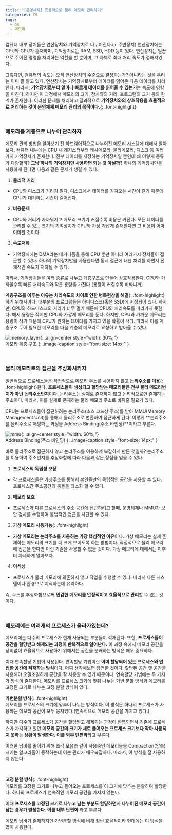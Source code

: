 ```yaml
---
title: "[운영체제] 효율적으로 물리 메모리 관리하기"
categories: CS
tags:
  - OS
  - 메모리
---  
```


컴퓨터 내부 장치들은 연산장치와 기억장치로 나누어진다.(+ 주변장치) 연산장치에는 CPU와 GPU가 존재하며, 기억장치로는 RAM, SSD, HDD 등이 있다. 연산장치는 일꾼으로 주어진 명령을 처리하는 역할을 할 뿐이며, 그 자체로 최대 처리 속도가 정해져있다.  

그렇다면, 컴퓨터의 속도는 오직 연산장치의 수준으로 결정되는가? 아니라는 것을 우리는 이미 잘 알고 있다. 연산장치는 기억장치로부터 데이터를 읽어온 다음 데이터를 처리한다. 따라서, **기억장치로부터 얼마나 빠르게 데이터를 읽어올 수 있는가**는 속도에 영향을 미친다. 하지만 이 과정에서 메모리의 크기, 장치와의 거리, 프로그램의 크기 등의 한계가 존재한다. 이러한 문제를 처리하고 결과적으로 **기억장치와의 상호작용을 효율적으로 처리하는 것이 운영체제 메모리 관리의 목적이다.**{: .font-highlight}  

<br />  

### 메모리를 계층으로 나누어 관리하자
메모리 관리 방법을 알아보기 전 하드웨어적으로 나누어진 메모리 시스템에 대해서 알아보자. 컴퓨터 내부에는 CPU 내 레지스터부터 캐시메모리, 물리메모리, 디스크 등 여러가지 기억장치가 존재한다. 전부 데이터를 저장하는 기억장치일 뿐인데 왜 이렇게 종류가 다양할까? **그냥 하나의 기억장치만 사용하면 되는 것 아닐까?** 하나의 기억장치만을 사용하게 된다면 다음과 같은 문제가 생길 수 있다.  

1. **물리적 거리**
  - CPU와 디스크가 거리가 멀다. 디스크에서 데이터를 가져오는 시간이 길기 때문에 CPU가 대기하는 시간이 길어진다.
2. **비용문제**
  - CPU와 거리가 가까워지고 메모리 크기가 커질수록 비용은 커진다. 모든 데이터를 관리할 수 있는 크기의 기억장치가 CPU와 가장 가깝게 존재한다면 그 비용이 어마어마할 것이다.
3. **속도저하**
  - 기억장치에는 DMA라는 매커니즘을 통해 CPU 뿐만 아니라 여러가지 장치들이 접근할 수 있다. 하나의 기억장치만을 사용한다면 동시 접근에 대한 처리를 하면서 전체적인 속도가 저하될 수 있다.  


따라서, 기억장치들을 여러 종류로 나누고 계층구조로 만들어 상호작용한다. CPU와 가까울수록 빠른 처리속도와 작은 용량을 가진다.(용량이 커질수록 비싸니까)  

**계층구조를 이루는 이유는 처리속도의 차이로 인한 병목현상을 해결**{: .font-highlight}하기 위해서이다. 대부분의 프로그램들은 하디디스크(혹은 SSD)에 저장되어 있다. 하지만, CPU와 하드디스크의 거리가 너무 멀기 때문에 CPU의 처리속도를 따라가지 못한다. 해서 용량은 작지만 CPU와 가깝게 메모리를 둔다. 하지만, CPU와 가까운 메모리는 용량이 작기 때문에 CPU가 원하는 데이터를 가지고 있을 확률이 적다. 따라서 이를 계층구조 두어 필요한 메모리를 다음 계층의 메모리로 요청하고 받아올 수 있다.  

![memory_layer](https://github.com/the-pool/the-pool-api/assets/52196792/a72cf1c5-5a39-401d-8b7f-1db505d8216a){: .align-center style="width: 30%;"}  
메모리 계층 구조
{: .image-caption style="font-size: 14px;" }  

<br />  

### 물리 메모리로의 접근을 추상화시키자
일반적으로 프로세스들은 직접적으로 메모리 주소를 사용하지 않고 **논리주소를 이용**{: .font-highlight}한다. **프로세스들이 생성되고 할당받는 메모리들은 전부 물리 메모리번지가 아닌 논리주소번지**이다. 논리주소는 실제로 존재하지 않고 논리적으로만 존재하는 주소이다. 따라서, 이를 실제로 존재하는 물리 메모리 주소로 바꿔줄 필요가 있다.  

CPU는 프로세스들이 접근하려는 논리주소(소스 코드상 주소)를 받아 MMU(Memory Management Unit)를 통해서 물리주소로 변환하여 접근하게 된다. 이렇게 **논리주소를 물리주소로 매핑하는 과정을 Address Binding(주소 바인딩)**이라고 부른다.  

![mmu](https://github.com/the-pool/the-pool-api/assets/52196792/a695cedb-b1e1-47dc-8f88-91453519cba1){: .align-center style="width: 60%;"}  
Address Binding(주소 바인딩)
{: .image-caption style="font-size: 14px;" }  

바로 물리주소로 접근하지 않고 논리주소를 이용하게 복잡하게 만든 것일까? 논리주소를 이용하여 주소번지를 추상화함에 따라 다음과 같은 장점을 얻을 수 있다.

1. **프로세스의 독립성 보장**  
  - 각 프로세스들은 가상주소를 통해서 본인들만의 독립적인 공간을 사용할 수 있다. 프로세스간 주소공간의 충돌을 최소화 할 수 있다.  
2. **메모리 보호**  
  - 프로세스가 다른 프로세스의 주소 공간에 접근하려고 할때, 운영체제나 MMU가 보안 검사를 수행하여 불법적인 접근을 차단할 수 있다.  
3. **가상 메모리 사용가능**{: .font-highlight}  
  - **가상 메모리는 논리주소를 사용하는 가장 핵심적인 이유**이다. 가상 메모리는 실제 존재하는 메모리의 크기를 더 크게 보이도록 하는 방법이다. 직접적으로 물리 메모리에 접근을 한다면 이런 기술을 사용할 수 없을 것이다. 가상 메모리에 대해서는 이후 더 자세하게 알아보자.
4. **이식성**  
  - 프로세스가 물리 메모리에 의존하지 않고 작업을 수행할 수 있다. 따라서 다른 시스템이나 환경으로 이식하는데 유리하다.  

즉, 주소를 추상화함으로써 **민감한 메모리를 안정적이고 효율적으로 관리**할 수 있는 것이다.  

<br />  

### 메모리에는 여러개의 프로세스가 올라가있는데?
메모리에는 다수의 프로세스가 현재 사용되는 부분들이 적재된다. 또한, **프로세스들이 공간을 할당받고 해제되는 과정이 반복적으로 일어난다.** 이 과정 속에서 메모리 공간을 낭비없이 효율적으로 사용하기 위해서는 공간을 분배하는 방식은 매우 중요하다. 

이때 연속할당 기법이 사용된다. 연속할당 기법이란 **이미 할당되어 있는 프로세스와 인접한 공간에 적재하는 방식**이다. 어찌 생각해보면 당연한 것이다. 할당된 공간 옆 공간을 사용해야 오밀조밀하게 공간을 잘 사용할 수 있기 때문이다. 연속할당 기법에는 두 가지가 방식이 존재한다. 메모리를 프로세스 크기에 맞춰 나누는 가변 분할 방식과 메모리를 고정된 크기로 나누는 고정 분할 방식이 있다.  

**가변분할 방식**{: .font-highlight}  
메모리를 프로세스의 크기에 맞추어 나누는 방식이다. 이 방식은 하나의 프로세스가 사용하는 메모리 공간이 모두 뭉쳐있다.(연속적으로 메모리 공간을 가지고 있다.)  

하지만 다수의 프로세스가 공간을 할당받고 해제되는 과정이 반복되면서 기존에 프로세스가 차지하고 있던 **메모리 공간의 크기가 새로 들어오는 프로세스 크기보다 작아 사용되지 못하는 상황이 발생한다. 이를 외부 단편화**라고 부른다.  

이러한 낭비를 줄이기 위해 조각 모음과 같이 사용중인 메모리들을 Compaction(압축)시키는 알고리즘이 동작하는데 이는 관리가 매우복잡하다. 따라서, 이 방식을 잘 사용하지 않는다.  

<br />  

**고정 분할 방식**{: .font-highlight}  
메모리를 고정된 크기로 나누고 들어오는 프로세스를 이 크기에 맞추는 분할하여 할당한다. 하나의 프로세스가 연속적인 메모리 공간을 가지지 않는다.  

이때 **프로세스를 고정된 크기로 나누고 남는 부분도 할당하면서 나누어진 메모리 공간이 남는 경우가 발생한다. 이를 내부 단편화** 라고 부른다.  

메모리 낭비가 존재하지만 가변분할 방식에 비해 훨씬 효율적이라 현대에는 이 방식을 많이 사용한다.  